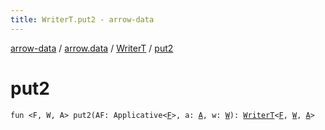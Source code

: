 ```yaml
---
title: WriterT.put2 - arrow-data
---
```


[arrow-data](../../index.html) / [arrow.data](../index.html) / [WriterT](index.html) / [put2](./put2.html)

# put2

`fun <F, W, A> put2(AF: Applicative<`[`F`](put2.html#F)`>, a: `[`A`](put2.html#A)`, w: `[`W`](put2.html#W)`): `[`WriterT`](index.html)`<`[`F`](put2.html#F)`, `[`W`](put2.html#W)`, `[`A`](put2.html#A)`>`